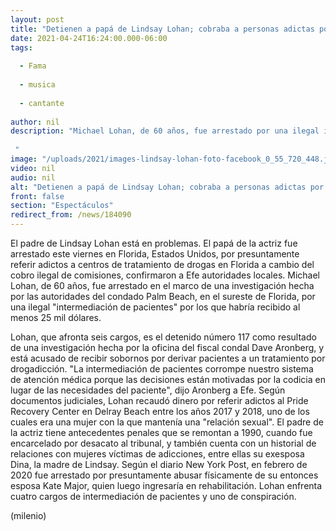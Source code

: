 ```yaml
---
layout: post
title: "Detienen a papá de Lindsay Lohan; cobraba a personas adictas por ingresar a rehabilitación"
date: 2021-04-24T16:24:00.000-06:00
tags:
  
  - Fama
  
  - musica
  
  - cantante
  
author: nil
description: "Michael Lohan, de 60 años, fue arrestado por una ilegal intermediación de pacientes por los que habría recibido al menos 25 mil dólares.   "
image: "/uploads/2021/images-lindsay-lohan-foto-facebook_0_55_720_448.jpg"
video: nil
audio: nil
alt: "Detienen a papá de Lindsay Lohan; cobraba a personas adictas por ingresar a rehabilitación"
front: false
section: "Espectáculos"
redirect_from: /news/184090
---
```


El padre de Lindsay Lohan está en problemas. El papá de la actriz fue arrestado este viernes en Florida, Estados Unidos, por presuntamente referir adictos a centros de tratamiento de drogas en Florida a cambio del cobro ilegal de comisiones, confirmaron a Efe autoridades locales. Michael Lohan, de 60 años, fue arrestado en el marco de una investigación hecha por las autoridades del condado Palm Beach, en el sureste de Florida, por una ilegal "intermediación de pacientes" por los que habría recibido al menos 25 mil dólares. 

Lohan, que afronta seis cargos, es el detenido número 117 como resultado de una investigación hecha por la oficina del fiscal condal Dave Aronberg, y está acusado de recibir sobornos por derivar pacientes a un tratamiento por drogadicción. "La intermediación de pacientes corrompe nuestro sistema de atención médica porque las decisiones están motivadas por la codicia en lugar de las necesidades del paciente", dijo Aronberg a Efe. Según documentos judiciales, Lohan recaudó dinero por referir adictos al Pride Recovery Center en Delray Beach entre los años 2017 y 2018, uno de los cuales era una mujer con la que mantenía una "relación sexual". El padre de la actriz tiene antecedentes penales que se remontan a 1990, cuando fue encarcelado por desacato al tribunal, y también cuenta con un historial de relaciones con mujeres víctimas de adicciones, entre ellas su exesposa Dina, la madre de Lindsay. 
Según el diario New York Post, en febrero de 2020 fue arrestado por presuntamente abusar físicamente de su entonces esposa Kate Major, quien luego ingresaría en rehabilitación. Lohan enfrenta cuatro cargos de intermediación de pacientes y uno de conspiración. 

(milenio)